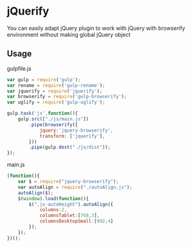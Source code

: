 jQuerify
==========
You can easily adapt jQuery plugin to work with jQuery with browserify environment without making global jQuery object

Usage
--------

gulpfile.js

```js
var gulp = require('gulp');
var rename = require('gulp-rename');
var jquerify = require('jquerify');
var browserify = require('gulp-browserify');
var uglify = require('gulp-uglify');

gulp.task('js',function(){
	gulp.src(["./js/main.js"])
		.pipe(browserify({
			jquery:'jquery-browserify',
			transform: ['jquerify'],
		}))
		.pipe(gulp.dest("./js/dist"));
});
```

main.js

```js
(function(){
	var $ = require("jquery-browserify");
	var autoAlign = require("./autoAlign.js");
	autoAlign($);
	$(window).load(function(){
		$(".js-autoHeight").autoAlign({
			columns:2,
			columnsTablet:[768,3],
			columnsDesktopSmall:[992,4]
		});
	});
})();
```